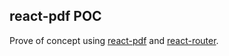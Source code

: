 ## react-pdf POC

Prove of concept using [react-pdf](https://react-pdf.org) and [react-router](https://github.com/ReactTraining/react-router).